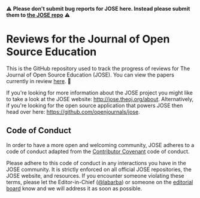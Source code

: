 :warning: **Please don't submit bug reports for JOSE here. Instead please submit them to [the JOSE repo](https://github.com/openjournals/jose/issues)** :warning:

# Reviews for the Journal of Open Source Education

This is the GitHub repository used to track the progress of reviews for The Journal of Open Source Education (JOSE). You can view the papers currently in review [here](https://github.com/openjournals/jose-reviews/issues). :construction:

If you're looking for more information about the JOSE project you might like to take a look at the JOSE website: http://jose.theoj.org/about. Alternatively, if you're looking for the open source application that powers JOSE then head over here: https://github.com/openjournals/jose.

## Code of Conduct

In order to have a more open and welcoming community, JOSE adheres to a code of conduct adapted from the [Contributor Covenant](http://contributor-covenant.org) code of conduct.

Please adhere to this code of conduct in any interactions you have in the JOSE community. It is strictly enforced on all official JOSE repositories, the JOSE website, and resources. If you encounter someone violating these terms, please let the Editor-in-Chief ([@labarba](https://github.com/labarba)) or someone on the [editorial board](http://jose.theoj.org/about#editorial_board) know and we will address it as soon as possible.
